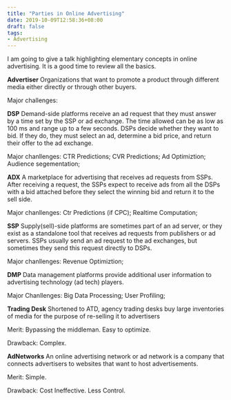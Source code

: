 ```yaml
---
title: "Parties in Online Advertising"
date: 2019-10-09T12:58:36+08:00
draft: false
tags:
- Advertising
---
```


I am going to give a talk highlighting elementary concepts in online advertising. It is a good time to review all the basics.

**Advertiser** Organizations that want to promote a product through different media either directly or through other buyers.

Major challenges: 

**DSP** Demand-side platforms receive an ad request that they must answer by a time set by the SSP or ad exchange. The time allowed can be as low as 100 ms and range up to a few seconds. DSPs decide whether they want to bid. If they do, they must select an ad, determine a bid price, and return their offer to the ad exchange.

Major chanllenges: CTR Predictions; CVR Predictions; Ad Optimiztion; Audience segementation; 

**ADX** A marketplace for advertising that receives ad requests from SSPs. After receiving a request, the SSPs expect to receive ads from all the DSPs with a bid attached before they select the winning bid and return it to the sell side.

Major chanllenges: Ctr Predictions (if CPC); Realtime Computation;

**SSP** Supply(sell)-side platforms are sometimes part of an ad server, or they exist as a standalone tool that receives ad requests from publishers or ad servers. SSPs usually send an ad request to the ad exchanges, but sometimes they send this request directly to DSPs.

Major chanllenges: Revenue Optimiztion;

**DMP** Data management platforms provide additional user information to advertising technology (ad tech) players.

Major Chanllenges: Big Data Processing; User Profiling;

**Trading Desk** Shortened to ATD, agency trading desks buy large inventories of media for the purpose of re-selling it to advertisers

Merit: Bypassing the middleman. Easy to optimize.

Drawback: Complex.

**AdNetworks** An online advertising network or ad network is a company that connects advertisers to websites that want to host advertisements.

Merit: Simple.

Drawback: Cost Ineffective. Less Control.




